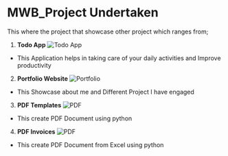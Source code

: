 # MWB_Project Undertaken
 This where the project that showcase other project which ranges from;

 1. **Todo App**
![Todo App](https://github.com/KingVik-Planet/MWB_Project/blob/main/images/1.png)
* This Application helps in taking care of your daily activities and Improve productivity


 2. **Portfolio Website**
![Portfolio](https://github.com/KingVik-Planet/MWB_Project/blob/main/images/2.png)
* This Showcase about me and Different Project I have engaged


3. **PDF Templates**
![PDF](https://github.com/KingVik-Planet/MWB_Project/blob/main/images/3.png)
* This create PDF Document using python

4. **PDF Invoices**
![PDF](https://github.com/KingVik-Planet/MWB_Project/blob/main/images/4.png)
* This create PDF Document from Excel using python